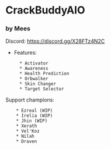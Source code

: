# CrackBuddyAIO
### by Mees
Discord: https://discord.gg/X28FTz4N2C
* Features:

        * Activator
        * Awareness
        * Health Prediction
        * Orbwalker
        * Skin Changer
        * Target Selector

Support champions:

        * Ezreal (WIP)
        * Irelia (WIP)
        * Jhin (WIP)
        * Xerath
        * Vel'Koz
        * Nilah
        * Draven
